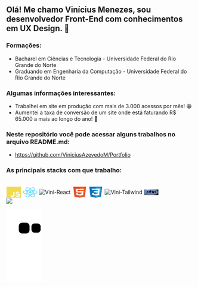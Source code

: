 ## Olá! Me chamo Vinícius Menezes, sou desenvolvedor Front-End com conhecimentos em UX Design. 👋

<!-- <div align="center">
  <a href="https://github.com/ViniciusAzevedoM">
  <img height="180em" width="400" src="https://github-readme-stats.vercel.app/api?username=ViniciusAzevedoM&show_icons=true&theme=algolia&include_all_commits=true&count_private=true"/>
  <img height="180em" width="400" src="https://github-readme-stats.vercel.app/api/top-langs/?username=ViniciusAzevedoM&layout=compact&langs_count=7&theme=algolia"/>
</div> -->

### Formações:
- Bacharel em Ciências e Tecnologia - Universidade Federal do Rio Grande do Norte
- Graduando em Engenharia da Computação - Universidade Federal do Rio Grande do Norte
 
 ### Algumas informações interessantes:
 - Trabalhei em site em produção com mais de 3.000 acessos por mês! 😁
 - Aumentei a taxa de conversão de um site onde está faturando R$ 65.000 a mais ao longo do ano! 🚀

### Neste repositório você pode acessar alguns trabalhos no arquivo README.md:
- https://github.com/ViniciusAzevedoM/Portfolio

### As principais stacks com que trabalho:

<div style="display: inline_block"><br>
  <img align="center" alt="Vini-Js" height="30" width="40" src="https://raw.githubusercontent.com/devicons/devicon/master/icons/javascript/javascript-plain.svg">
  <img align="center" alt="Vini-React" height="30" width="40" src="https://raw.githubusercontent.com/devicons/devicon/master/icons/react/react-original.svg">
  <img align="center" alt="Vini-React" height="30" width="40" src="https://cdn.jsdelivr.net/gh/devicons/devicon/icons/gatsby/gatsby-plain.svg" />
  <img align="center" alt="Vini-HTML" height="30" width="40" src="https://raw.githubusercontent.com/devicons/devicon/master/icons/html5/html5-original.svg">
  <img align="center" alt="Vini-CSS" height="30" width="40" src="https://raw.githubusercontent.com/devicons/devicon/master/icons/css3/css3-original.svg">
  <img align="center" alt="Vini-Tailwind" height="70" width="80" src="https://cdn.jsdelivr.net/gh/devicons/devicon/icons/tailwindcss/tailwindcss-original-wordmark.svg">
  <img align="center" alt="Vini-Php" height="30" width="40" src="https://raw.githubusercontent.com/devicons/devicon/master/icons/php/php-original.svg">
</div>
 
<div> 
  <a href="https://linkedin.com/in/vinicius-de-azevedo-menezes" rel="noreferrer" target="_blank"><img src="https://img.shields.io/badge/-LinkedIn-%230077B5?style=for-the-badge&logo=linkedin&logoColor=white" target="_blank"></a> 
 
  ![Snake animation](https://github.com/ViniciusAzevedoM/ViniciusAzevedoM/blob/output/github-contribution-grid-snake.svg)
 
</div>
